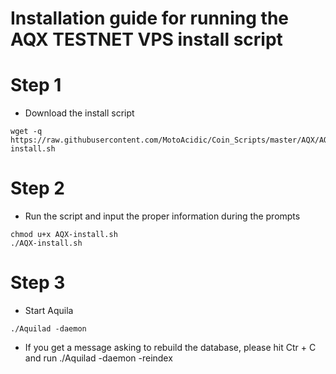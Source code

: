 # Installation guide for running the AQX TESTNET VPS install script
# Step 1 
  * Download the install script
```    
wget -q https://raw.githubusercontent.com/MotoAcidic/Coin_Scripts/master/AQX/AQX-install.sh

```
# Step 2
  * Run the script and input the proper information during the prompts
```
chmod u+x AQX-install.sh
./AQX-install.sh

```

# Step 3
  * Start Aquila
```
./Aquilad -daemon

```
  * If you get a message asking to rebuild the database, please hit Ctr + C and run ./Aquilad -daemon -reindex
